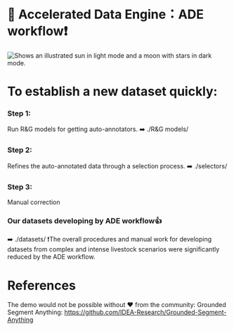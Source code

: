 # 📖 Accelerated Data Engine：ADE workflow❗️
<picture>
  <source media="(prefers-color-scheme: dark)" srcset="https://user-images.githubusercontent.com/25423296/163456776-7f95b81a-f1ed-45f7-b7ab-8fa810d529fa.png">
  <source media="(prefers-color-scheme: light)" srcset="https://user-images.githubusercontent.com/25423296/163456779-a8556205-d0a5-45e2-ac17-42d089e3c3f8.png">
  <img alt="Shows an illustrated sun in light mode and a moon with stars in dark mode." src="https://user-images.githubusercontent.com/25423296/163456779-a8556205-d0a5-45e2-ac17-42d089e3c3f8.png">
</picture>

# To establish a new dataset quickly:
### Step 1:
Run R&G models for getting auto-annotators.
➡️ ./R&G models/
### Step 2:
Refines the auto-annotated data through a selection process.
➡️ ./selectors/
### Step 3:
Manual correction
### Our datasets developing by ADE workflow👍
➡️ ./datasets/
❗️The overall procedures and manual work for developing datasets from complex and intense livestock scenarios were significantly reduced by the ADE workflow.



# References
The demo would not be possible without ❤️ from the community:
Grounded Segment Anything: https://github.com/IDEA-Research/Grounded-Segment-Anything

